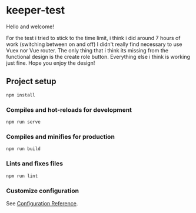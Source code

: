 # keeper-test

Hello and welcome!

For the test i tried to stick to the time limit, i think i did around 7 hours of work (switching between on and off)
I didn't really find necessary to use Vuex nor Vue router.
The only thing that i think its missing from the functional design is the create role button. Everything else i think is working just fine.
Hope you enjoy the design!


## Project setup
```
npm install
```

### Compiles and hot-reloads for development
```
npm run serve
```

### Compiles and minifies for production
```
npm run build
```

### Lints and fixes files
```
npm run lint
```

### Customize configuration
See [Configuration Reference](https://cli.vuejs.org/config/).
